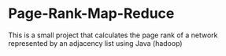 # Page-Rank-Map-Reduce
This is a small project that calculates the page rank of a network represented by an adjacency list using Java (hadoop)
